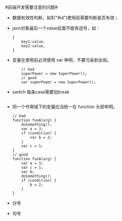 #前端开发需要注意的问题#
- 数据有效性判断，如$("#id")使用前需要判断是否有效；
- json对象最后一个value后面不能有逗号，如：

    ```
    {
        key1:value,
        key2:value,
    }
    ```
- 变量在使用前必须使用 var 申明，不要污染到全局。

    ```
        // bad
        superPower = new SuperPower();
        // good
        var superPower = new SuperPower();
    ```
- switch 每条case需要加break
    ```
    ```
- 同一个作用域下的变量应当统一在 function 头部申明。

    ```
    // bad
    function funA(arg) {
        doSomething();
        var a = 3;
        if (condition) {
            var b = 2;
        }
        var c = 1;
    }
    // good
    function funA(arg) {
        var a = 3;
        var c = 1;
        var b;
        doSomething();
        if (condition) {
            b = 2;
        }
    }
    ```
- 分号
- 句号
